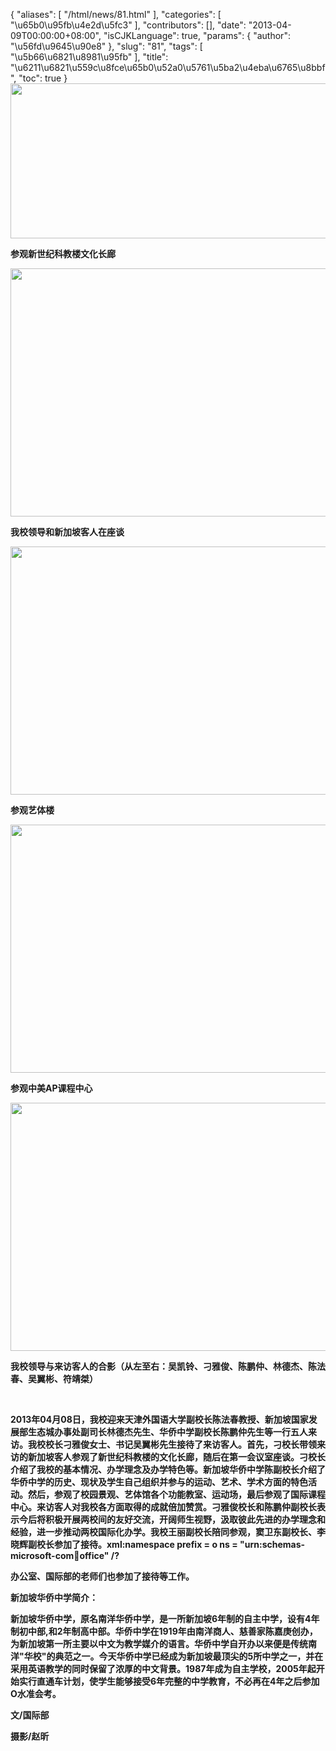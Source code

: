 {
    "aliases": [
        "/html/news/81.html"
    ],
    "categories": [
        "\u65b0\u95fb\u4e2d\u5fc3"
    ],
    "contributors": [],
    "date": "2013-04-09T00:00:00+08:00",
    "isCJKLanguage": true,
    "params": {
        "author": "\u56fd\u9645\u90e8"
    },
    "slug": "81",
    "tags": [
        "\u5b66\u6821\u8981\u95fb"
    ],
    "title": "\u6211\u6821\u559c\u8fce\u65b0\u52a0\u5761\u5ba2\u4eba\u6765\u8bbf",
    "toc": true
}
**<img
    src="https://cdn.tfls.online/mirror/full/078d12af3364a61ce0aa35ee3a94285b5debfe49.jpg"
    style="display:block;margin-left:auto;margin-right:auto;"
    decoding="async"
    fetchpriority="auto"
    loading="lazy"
    height="248"
    width="600"
/>**

**参观新世纪科教楼文化长廊**

**<img
    src="https://cdn.tfls.online/mirror/full/933f09314d4d03292dc476e37f6037fcecbc8c75.jpg"
    style="display:block;margin-left:auto;margin-right:auto;"
    decoding="async"
    fetchpriority="auto"
    loading="lazy"
    height="397"
    width="600"
/>**

**我校领导和新加坡客人在座谈**

**<img
    src="https://cdn.tfls.online/mirror/full/e62c68653ee1bdf0f691b2e7fd2e26f7694fa2bf.jpg"
    style="display:block;margin-left:auto;margin-right:auto;"
    decoding="async"
    fetchpriority="auto"
    loading="lazy"
    height="397"
    width="600"
/>**

**参观艺体楼**

**<img
    src="https://cdn.tfls.online/mirror/full/0368520a05f0d482bb75b8bf9ce36a253120671d.jpg"
    style="display:block;margin-left:auto;margin-right:auto;"
    decoding="async"
    fetchpriority="auto"
    loading="lazy"
    height="397"
    width="600"
/>**

**参观中美AP课程中心**

**<img
    src="https://cdn.tfls.online/mirror/full/9d69245a108309d68b200129bd7b4b5471a1c9e5.jpg"
    style="display:block;margin-left:auto;margin-right:auto;"
    decoding="async"
    fetchpriority="auto"
    loading="lazy"
    height="397"
    width="600"
/>**

**我校领导与来访客人的合影（从左至右：吴凯铃、刁雅俊、陈鹏仲、林德杰、陈法春、吴翼彬、符靖桀）**

 

**2013年04月08日，我校迎来天津外国语大学副校长陈法春教授、新加坡国家发展部生态城办事处副司长林德杰先生、华侨中学副校长陈鹏仲先生等一行五人来访。我校校长刁雅俊女士、书记吴翼彬先生接待了来访客人。首先，刁校长带领来访的新加坡客人参观了新世纪科教楼的文化长廊，随后在第一会议室座谈。刁校长介绍了我校的基本情况、办学理念及办学特色等。新加坡华侨中学陈副校长介绍了华侨中学的历史、现状及学生自己组织并参与的运动、艺术、学术方面的特色活动。然后，参观了校园景观、艺体馆各个功能教室、运动场，最后参观了国际课程中心。来访客人对我校各方面取得的成就倍加赞赏。刁雅俊校长和陈鹏仲副校长表示今后将积极开展两校间的友好交流，开阔师生视野，汲取彼此先进的办学理念和经验，进一步推动两校国际化办学。我校王丽副校长陪同参观，窦卫东副校长、李晓辉副校长参加了接待。xml:namespace prefix = o ns = "urn:schemas-microsoft-com:office:office" /?**

**办公室、国际部的老师们也参加了接待等工作。**

**新加坡华侨中学简介：**

**新加坡华侨中学，原名南洋华侨中学，是一所新加坡6年制的自主中学，设有4年制初中部,和2年制高中部。华侨中学在1919年由南洋商人、慈善家陈嘉庚创办，为新加坡第一所主要以中文为教学媒介的语言。华侨中学自开办以来便是传统南洋"华校"的典范之一。今天华侨中学已经成为新加坡最顶尖的5所中学之一，并在采用英语教学的同时保留了浓厚的中文背景。1987年成为自主学校，2005年起开始实行直通车计划，使学生能够接受6年完整的中学教育，不必再在4年之后参加O水准会考。**

**文/国际部**

**摄影/赵昕**

